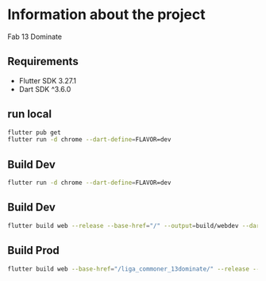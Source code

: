 # Information about the project

Fab 13 Dominate

## Requirements
- Flutter SDK 3.27.1
- Dart SDK ^3.6.0

## run local
```bash
flutter pub get
flutter run -d chrome --dart-define=FLAVOR=dev
```

## Build Dev
```bash
flutter run -d chrome --dart-define=FLAVOR=dev
```

## Build Dev
```bash
flutter build web --release --base-href="/" --output=build/webdev --dart-define=FLAVOR=dev
```

## Build Prod
```bash
flutter build web --base-href="/liga_commoner_13dominate/" --release --dart-define=FLAVOR=prod
```